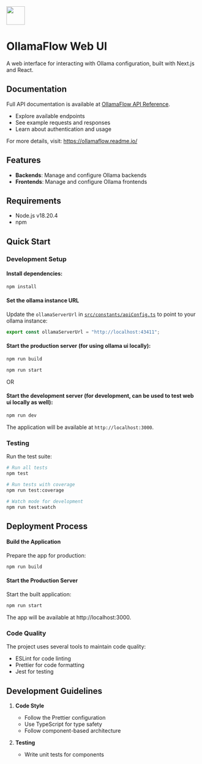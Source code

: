 <img src="https://avatars.githubusercontent.com/u/222556077?s=200&v=4" height="48">

# OllamaFlow Web UI

A web interface for interacting with Ollama configuration, built with Next.js and React.

## Documentation 

Full API documentation is available at [OllamaFlow API Reference](https://ollamaflow.readme.io/reference/api-reference).

- Explore available endpoints
- See example requests and responses
- Learn about authentication and usage

For more details, visit: https://ollamaflow.readme.io/



## Features

- **Backends**: Manage and configure Ollama backends
- **Frontends**: Manage and configure Ollama frontends

## Requirements

- Node.js v18.20.4
- npm

## Quick Start

### Development Setup

#### Install dependencies:

```bash
npm install
```

#### Set the ollama instance URL

Update the `ollamaServerUrl` in [`src/constants/apiConfig.ts`](src/constants/apiConfig.ts) to point to your ollama instance:

```typescript
export const ollamaServerUrl = "http://localhost:43411";
```

#### Start the production server (for using ollama ui locally):

```bash
npm run build
```

```bash
npm run start
```

OR

#### Start the development server (for development, can be used to test web ui locally as well):

```bash
npm run dev
```

The application will be available at `http://localhost:3000`.

### Testing

Run the test suite:

```bash
# Run all tests
npm test

# Run tests with coverage
npm run test:coverage

# Watch mode for development
npm run test:watch
```

## Deployment Process

#### Build the Application

Prepare the app for production:

```bash
npm run build
```

#### Start the Production Server

Start the built application:

```bash
npm run start
```

The app will be available at http://localhost:3000.

### Code Quality

The project uses several tools to maintain code quality:

- ESLint for code linting
- Prettier for code formatting
- Jest for testing

## Development Guidelines

1. **Code Style**

   - Follow the Prettier configuration
   - Use TypeScript for type safety
   - Follow component-based architecture

2. **Testing**
   - Write unit tests for components
